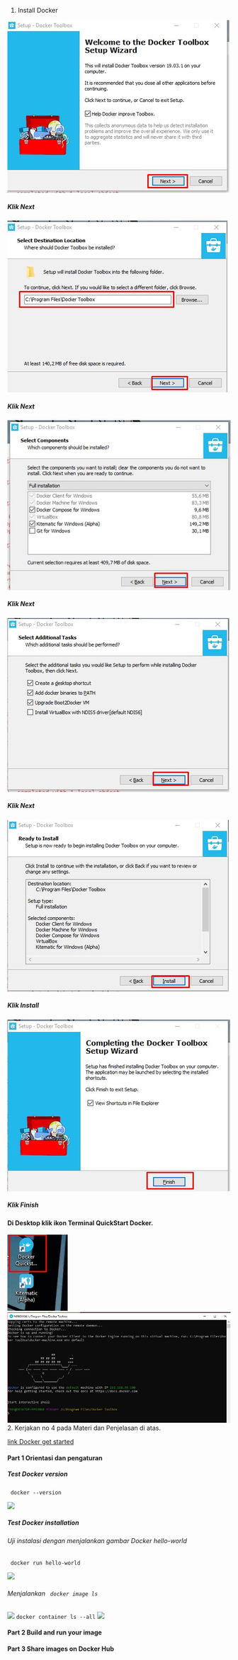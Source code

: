 1. Install Docker

![](https://github.com/Tyassasmita/tekn-cloud-computing/blob/master/minggu-07/L1.jpg)
##### Klik Next
![](https://github.com/Tyassasmita/tekn-cloud-computing/blob/master/minggu-07/L2.jpg)
##### Klik Next
![](https://github.com/Tyassasmita/tekn-cloud-computing/blob/master/minggu-07/L3.jpg)
##### Klik Next
![](https://github.com/Tyassasmita/tekn-cloud-computing/blob/master/minggu-07/L4.jpg)
##### Klik Next
![](https://github.com/Tyassasmita/tekn-cloud-computing/blob/master/minggu-07/L5.jpg)
##### Klik Install
![](https://github.com/Tyassasmita/tekn-cloud-computing/blob/master/minggu-07/L6.jpg)
##### Klik Finish
#### Di Desktop klik ikon Terminal QuickStart Docker.
![](https://github.com/Tyassasmita/tekn-cloud-computing/blob/master/minggu-07/L8.jpg)
![](https://github.com/Tyassasmita/tekn-cloud-computing/blob/master/minggu-07/L7.jpg)
2. Kerjakan no 4 pada Materi dan Penjelasan di atas.

[link Docker get started](https://docs.docker.com/get-started/)
#### Part 1 Orientasi dan pengaturan
##### Test Docker version
``` docker --version```

![](https://github.com/Tyassasmita/tekn-cloud-computing/blob/master/minggu-07/G1.jpg)
##### Test Docker installation
###### Uji instalasi dengan menjalankan gambar Docker hello-world
``` docker run hello-world```

![](https://github.com/Tyassasmita/tekn-cloud-computing/blob/master/minggu-07/G2.jpg)
###### Menjalankan ``` docker image ls```
![](https://github.com/Tyassasmita/tekn-cloud-computing/blob/master/minggu-07/G3.jpg)
``` docker container ls --all ```
![](https://github.com/Tyassasmita/tekn-cloud-computing/blob/master/minggu-07/G4.jpg)
#### Part 2 Build and run your image
#### Part 3 Share images on Docker Hub